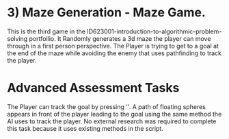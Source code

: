 # 3) Maze Generation - Maze Game.
This is the third game in the ID623001-introduction-to-algorithmic-problem-solving portfollio. It Randomly generates a 
3d maze the player can move through in a first person perspective. The Player is trying to get to a goal at the end of the 
maze while avoiding the enemy that uses pathfinding to track the player. 

# Advanced Assessment Tasks
The Player can track the goal by pressing ''. A path of floating spheres appears in front of the player leading to the goal using the
same method the AI uses to track the player. No external research was 
required to complete this task because it uses existing methods in the script.
